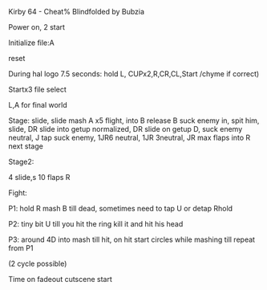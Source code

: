 Kirby 64 - Cheat% Blindfolded by Bubzia

Power on, 2 start

Initialize file:A

reset

During hal logo 7.5 seconds: hold L, CUPx2,R,CR,CL,Start /chyme if
correct)

Startx3 file select

L,A for final world

Stage: slide, slide mash A x5 flight, into B release B suck enemy in,
spit him, slide, DR slide into getup normalized, DR slide on getup D,
suck enemy neutral, J tap suck enemy, 1JR6 neutral, 1JR 3neutral, JR max
flaps into R next stage

Stage2:

4 slide,s 10 flaps R

Fight:

P1: hold R mash B till dead, sometimes need to tap U or detap Rhold

P2: tiny bit U till you hit the ring kill it and hit his head

P3: around 4D into mash till hit, on hit start circles while mashing
till repeat from P1

(2 cycle possible)

Time on fadeout cutscene start
